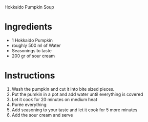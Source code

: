 Hokkaido Pumpkin Soup

# Ingredients

- 1 Hokkaido Pumpkin
- roughly 500 ml of Water
- Seasonings to taste
- 200 gr of sour cream

# Instructions

1. Wash the pumpkin and cut it into bite sized pieces.
2. Put the pumkin in a pot and add water until everything is covered
3. Let it cook for 20 minutes on medium heat
4. Purée everything
5. Add seasoning to your taste and let it cook for 5 more minutes
6. Add the sour cream and serve
